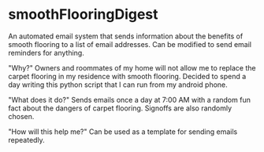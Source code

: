 # smoothFlooringDigest
An automated email system that sends information about the benefits of smooth flooring to a list of email addresses. Can be modified to send email reminders for anything.

"Why?"
Owners and roommates of my home will not allow me to replace the carpet flooring in my residence with smooth flooring.
Decided to spend a day writing this python script that I can run from my android phone.

"What does it do?"
Sends emails once a day at 7:00 AM with a random fun fact about the dangers of carpet flooring.
Signoffs are also randomly chosen.

"How will this help me?"
Can be used as a template for sending emails repeatedly.

